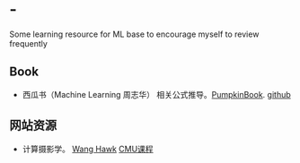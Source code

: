 # -
Some learning resource for ML base to encourage myself to review frequently


## Book

*  西瓜书（Machine Learning 周志华）
   相关公式推导。[PumpkinBook](https://datawhalechina.github.io/pumpkin-book/). [github](https://github.com/datawhalechina/pumpkin-book)
   
   
## 网站资源  
* 计算摄影学。 [Wang Hawk](https://zhuanlan.zhihu.com/hawkcp) [CMU课程](http://graphics.cs.cmu.edu/courses/15-463/2017_fall/)
 
